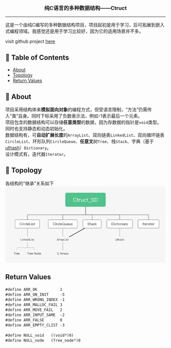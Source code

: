 
<h3 align="center">纯C语言的多种数据结构——Ctruct</h3>

---

<p align="left"> 这是一个由纯C编写的多种数据结构项目，项目起初是用于学习，后可拓展到嵌入式编程领域。我感觉还是用于学习比较好，因为它的适用场景并不多。
    <br> 
</p>
<p>
visit github project <a href="https://github.com/TIMESTICKING/Ctruct_SD">here</a>
</p>

## 📝 Table of Contents

- [About](#about)
- [Topology](#topology)
- [Return Values](#return)

## 🧐 About <a name = "about"></a>

项目采用结构体来**模拟面向对象**的编程方式，但受语言限制，“方法”仍需传入“类”自身。同时下标采用了负数表示法，例如-1表示最后一个元素。<br>
项目包含的数据结构可以存储**任意类型**的数据，因为存数据的指针是`void`类型。同时也支持静态和动态初始化。<br>
数据结构有，可**自动扩展长度**的`ArrayList`、双向链表`LinkedList`、双向循环链表`CircleList`、环形队列`CircleQueue`、**任意叉**树`Tree`、栈`Stack`、字典（基于<a href="https://troydhanson.github.io/uthash/">uthash</a>）`Dictionary`。 <br>
设计模式有，迭代器`Iterator`。

## 🔭 Topology <a name = "topology"></a>

各结构的“继承”关系如下<br>
![image](./images/Ctruct_SD.png)

## Return Values <a name = "return"></a>

```clike
#define ARR_OK			1
#define ARR_UN_INIT		-5
#define ARR_WRONG_INDEX	-1
#define ARR_MALLOC_FAIL	3
#define ARR_MOVE_FAIL	2
#define ARR_INPUT_SAME	-2
#define ARR_FALSE		0
#define ARR_EMPTY_CLIST	-3

#define NULL_void	((void*)0)
#define	NULL_node	(Tree_node*)0
```
